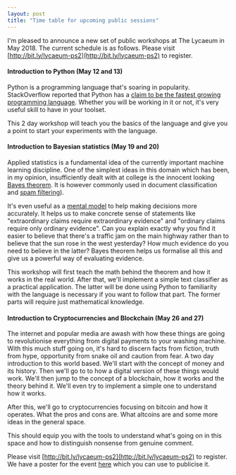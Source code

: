```yaml
---
layout: post
title: "Time table for upcoming public sessions"
---
```


I'm pleased to announce a new set of public workshops at The Lycaeum in May 2018. The current schedule is as follows. Please visit [http://bit.ly/lycaeum-ps2](http://bit.ly/lycaeum-ps2) to register.

#### Introduction to Python (May 12 and 13)

Python is a programming language that's soaring in popularity. StackOverflow reported that Python has a [claim to be the fastest growing programming language](https://stackoverflow.blog/2017/09/06/incredible-growth-python/). Whether you will be working in it or not, it's very useful skill to have in your toolset. 

This 2 day workshop will teach you the basics of the language and give you a point to start your experiments with the language. 

#### Introduction to Bayesian statistics (May 19 and 20)

Applied statistics is a fundamental idea of the currently important machine learning discipline. One of the simplest ideas in this domain which has been, in my opinion, insufficiently dealt with at college is the innocent looking [Bayes theorem](https://en.wikipedia.org/wiki/Bayes%27_theorem). It is however commonly used in document classification and [spam filtering](https://en.wikipedia.org/wiki/Naive_Bayes_spam_filtering)).

It's even useful as a [mental model](https://www.fs.blog/2012/12/thomas-bayes-and-bayess-theorem/) to help making decisions more accurately. It helps us to make concrete sense of statements like "extraordinary claims require extraordinary evidence" and "ordinary claims require only ordinary evidence". Can you explain exactly why you find it easier to believe that there's a traffic jam on the main highway rather than to believe that the sun rose in the west yesterday? How much evidence do you need to believe in the latter? Bayes theorem helps us formalise all this and give us a powerful way of evaluating evidence. 

This workshop will first teach the math behind the theorem and how it works in the real world. After that, we'll implement a simple text classifier as a practical application. The latter will be done using Python to familiarity with the language is necessary if you want to follow that part. The former parts will require just mathematical knowledge.

#### Introduction to Cryptocurrencies and Blockchain (May 26 and 27)

The internet and popular media are awash with how these things are going to revolutionise everything from digital payments to your washing machine. With this much stuff going on, it's hard to discern facts from fiction, truth from hype, opportunity from snake oil and caution from fear. A two day introduction to this world based. We'll start with the concept of money and its history. Then we'll go to to how a digital version of these things would work. We'll then jump to the concept of a blockchain, how it works and the theory behind it. We'll even try to implement a simple one to understand how it works. 

After this, we'll go to cryptocurrencies focusing on bitcoin and how it operates. What the pros and cons are. What altcoins are and some more ideas in the general space. 

This should equip you with the tools to understand what's going on in this space and how to distinguish nonsense from genuine comment.



Please visit [http://bit.ly/lycaeum-ps2](http://bit.ly/lycaeum-ps2) to register. We have a poster for the event [here](http://thelycaeum.in/resources/public_session_poster-May-2018.pdf) which you can use to publicise it. 





